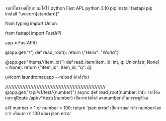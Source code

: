 จากที่โทชจทย์ให้มา ผมได้ใช้ python Fast  APL
python  3.10
pip install fastapi
pip install "uvicorn[standard]"

from typing import Union

from fastapi import FastAPI

app = FastAPI()


@app.get("/")
def read_root():
    return {"Hello": "World"}


@app.get("/items/{item_id}")
def read_item(item_id: int, q: Union[str, None] = None):
    return {"item_id": item_id, "q": q}


uvicorn laundromat:app --reload (คำสั่งรัน)

////////////////////////////////////////////////////////////////
@app.get("/api/v1/test/{number}")
async def read_root(number: int):
จากโค้ดผมระบุRoute /api/v1/test/{number} เป็นการเข้าลิ้งค์ ตรงnumber เป็นการระบุตัวเล

 elif number < 1 or number > 100:
        return 'json error'
    เป็นการบอกว่าถ้า numberน้อยกว่า หรือมากกว่า 100 แสดง json error


